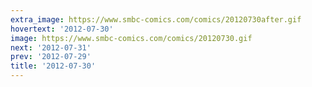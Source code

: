 ```yaml
---
extra_image: https://www.smbc-comics.com/comics/20120730after.gif
hovertext: '2012-07-30'
image: https://www.smbc-comics.com/comics/20120730.gif
next: '2012-07-31'
prev: '2012-07-29'
title: '2012-07-30'
---
```

